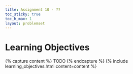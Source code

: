 ```yaml
---
title: Assignment 10 - ??
toc_sticky: true 
toc_h_max: 1
layout: problemset
---
```


# Learning Objectives

{% capture content %}
TODO
{% endcapture %}
{% include learning_objectives.html content=content %}
